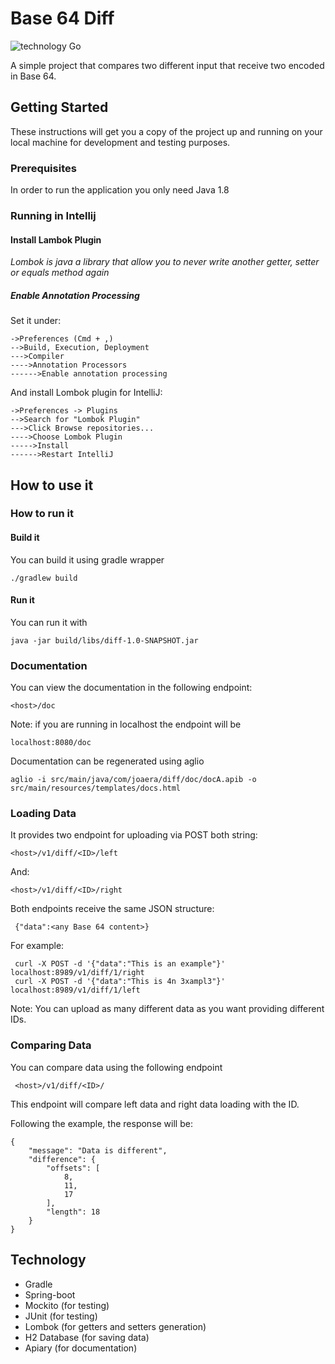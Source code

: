 # Base 64 Diff
![technology Go](https://img.shields.io/badge/Technology-spring--boot-blue.svg)

A simple project that compares two different input that receive two
encoded in Base 64.


## Getting Started

These instructions will get you a copy of the project up and running on your local machine for development and testing purposes.

### Prerequisites

In order to run the application you only need Java 1.8

### Running in Intellij

#### Install Lambok Plugin
*Lombok is java a library that allow you to never write another getter, setter or equals method again*

##### Enable Annotation Processing

Set it under: 
```
->Preferences (Cmd + ,)
-->Build, Execution, Deployment
--->Compiler
---->Annotation Processors
------>Enable annotation processing
```

And install Lombok plugin for IntelliJ:

```
->Preferences -> Plugins
-->Search for "Lombok Plugin"
--->Click Browse repositories...
---->Choose Lombok Plugin
----->Install
------>Restart IntelliJ
```

## How to use it

### How to run it
#### Build it
You can build it using gradle wrapper
    
    ./gradlew build
    
#### Run it
You can run it with

    java -jar build/libs/diff-1.0-SNAPSHOT.jar 

### Documentation
You can view the documentation in the following endpoint:

    <host>/doc

Note: if you are running in localhost the endpoint will be

    localhost:8080/doc

Documentation can be regenerated using aglio

    aglio -i src/main/java/com/joaera/diff/doc/docA.apib -o src/main/resources/templates/docs.html

### Loading Data

It provides two endpoint for uploading via POST both string:

    <host>/v1/diff/<ID>/left
    
And:

    <host>/v1/diff/<ID>/right

Both endpoints receive the same JSON structure:
     
     {"data":<any Base 64 content>}
 
 For example:
     
     curl -X POST -d '{"data":"This is an example"}' localhost:8989/v1/diff/1/right
     curl -X POST -d '{"data":"This is 4n 3xampl3"}' localhost:8989/v1/diff/1/left

Note: You can upload as many different data as you want providing different IDs.
 
 ### Comparing Data
 
 You can compare data using the following endpoint
 
     <host>/v1/diff/<ID>/
     
 This endpoint will compare left data and right data loading with the ID.
 
 Following the example, the response will be: 
 
    {
        "message": "Data is different",
        "difference": {
            "offsets": [
                8,
                11,
                17
            ],
            "length": 18
        }
    }
 
## Technology
* Gradle
* Spring-boot
* Mockito (for testing)
* JUnit (for testing)
* Lombok (for getters and setters generation)
* H2 Database (for saving data)
* Apiary (for documentation)

